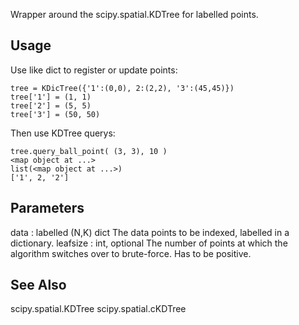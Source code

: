 Wrapper around the scipy.spatial.KDTree for labelled points.

## Usage

Use like dict to register or update points:

```
tree = KDicTree({'1':(0,0), 2:(2,2), '3':(45,45)})
tree['1'] = (1, 1)
tree['2'] = (5, 5)
tree['3'] = (50, 50)
```

Then use KDTree querys:

```
tree.query_ball_point( (3, 3), 10 )
<map object at ...>
list(<map object at ...>)
['1', 2, '2']
```

## Parameters

data : labelled (N,K) dict
The data points to be indexed, labelled in a dictionary.
leafsize : int, optional
The number of points at which the algorithm switches over to 
brute-force. Has to be positive.

## See Also

scipy.spatial.KDTree
scipy.spatial.cKDTree